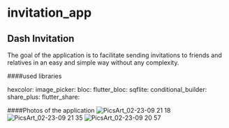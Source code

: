 # invitation_app

## Dash Invitation 
The goal of the application is to facilitate sending invitations to friends and relatives in an easy and simple way without any complexity.

####used libraries

hexcolor: 
image_picker:
bloc: 
flutter_bloc: 
sqflite: 
conditional_builder:
share_plus: 
flutter_share: 

####Photos of the application
![PicsArt_02-23-09 21 18](https://user-images.githubusercontent.com/88144060/155394879-0c6fddda-383b-4157-8c54-06f80ba1e9a6.jpg)
![PicsArt_02-23-09 21 35](https://user-images.githubusercontent.com/88144060/155394883-9a207d39-bb46-44de-bc74-95c8d37139f0.jpg)
![PicsArt_02-23-09 20 57](https://user-images.githubusercontent.com/88144060/155394892-71aa01a4-888d-4e42-bd3b-b7fac6fa400d.png)
